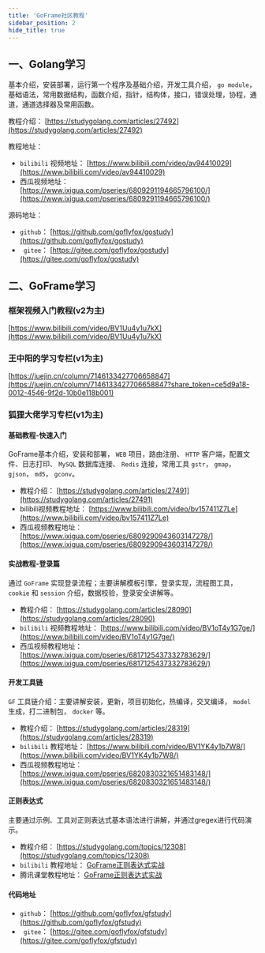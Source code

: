 ```yaml
---
title: 'GoFrame社区教程'
sidebar_position: 2
hide_title: true
---
```


## 一、Golang学习

基本介绍，安装部署，运行第一个程序及基础介绍，开发工具介绍， `go module`，基础语法，常用数据结构，函数介绍，指针，结构体，接口，错误处理，协程，通道，通道选择器及常用函数。

教程介绍： [https://studygolang.com/articles/27492](https://studygolang.com/articles/27492)

教程地址：

- `bilibili` 视频地址： [https://www.bilibili.com/video/av94410029](https://www.bilibili.com/video/av94410029)
- 西瓜视频地址： [https://www.ixigua.com/pseries/6809291194665796100/](https://www.ixigua.com/pseries/6809291194665796100/)

源码地址：

- `github`： [https://github.com/goflyfox/gostudy](https://github.com/goflyfox/gostudy)
- ` gitee`： [https://gitee.com/goflyfox/gostudy](https://gitee.com/goflyfox/gostudy)

## 二、GoFrame学习

### 框架视频入门教程(v2为主)

[https://www.bilibili.com/video/BV1Uu4y1u7kX](https://www.bilibili.com/video/BV1Uu4y1u7kX)

### 王中阳的学习专栏(v1为主)

[https://juejin.cn/column/7146133427706658847](https://juejin.cn/column/7146133427706658847?share_token=ce5d9a18-0012-4546-9f2d-10b0e118b001)

### 狐狸大佬学习专栏(v1为主)

#### 基础教程-快速入门

GoFrame基本介绍，安装和部署， `WEB` 项目，路由注册、 `HTTP` 客户端，配置文件、日志打印、 `MySQL` 数据库连接、 `Redis` 连接，常用工具 `gstr`， `gmap`， `gjson`， `md5`， `gconv`。

- 教程介绍： [https://studygolang.com/articles/27491](https://studygolang.com/articles/27491)
- bilibili视频教程地址： [https://www.bilibili.com/video/bv157411Z7Le](https://www.bilibili.com/video/bv157411Z7Le)
- 西瓜视频教程地址： [https://www.ixigua.com/pseries/6809290943603147278/](https://www.ixigua.com/pseries/6809290943603147278/)

#### 实战教程-登录篇

通过 `GoFrame` 实现登录流程；主要讲解模板引擎，登录实现，流程图工具， `cookie` 和 `session` 介绍，数据校验，登录安全讲解等。

- 教程介绍： [https://studygolang.com/articles/28090](https://studygolang.com/articles/28090)
- `bilibili` 视频教程地址： [https://www.bilibili.com/video/BV1oT4y1G7ge/](https://www.bilibili.com/video/BV1oT4y1G7ge/)
- 西瓜视频教程地址： [https://www.ixigua.com/pseries/6817125437332783629/](https://www.ixigua.com/pseries/6817125437332783629/)

#### 开发工具链

`GF` 工具链介绍：主要讲解安装，更新，项目初始化，热编译，交叉编译， `model` 生成，打二进制包， `docker` 等。

- 教程介绍： [https://studygolang.com/articles/28319](https://studygolang.com/articles/28319)
- `bilibili` 教程地址： [https://www.bilibili.com/video/BV1YK4y1b7W8/](https://www.bilibili.com/video/BV1YK4y1b7W8/)
- 西瓜视频教程地址： [https://www.ixigua.com/pseries/6820830321651483148/](https://www.ixigua.com/pseries/6820830321651483148/)

#### 正则表达式

主要通过示例、工具对正则表达式基本语法进行讲解，并通过gregex进行代码演示。

- 教程介绍： [https://studygolang.com/topics/12308](https://studygolang.com/topics/12308)
- `bilibili` 教程地址： [GoFrame正则表达式实战](https://www.bilibili.com/video/BV1Ct4y1S7zk/)
- 腾讯课堂教程地址： [GoFrame正则表达式实战](https://ke.qq.com/course/2993998?taid=10026334867533646&tuin=13b4f9bd)

#### 代码地址

- `github`： [https://github.com/goflyfox/gfstudy](https://github.com/goflyfox/gfstudy)
- ` gitee`： [https://gitee.com/goflyfox/gfstudy](https://gitee.com/goflyfox/gfstudy)